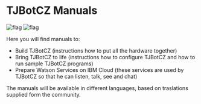 # TJBotCZ Manuals
![flag](https://github.com/tjbotcz/manuals/raw/master/images/flag-of-Croatia.png) ![flag](https://github.com/tjbotcz/manuals/raw/master/images/flag-of-Croatia.png)

Here you will find manuals to:

* Build TJBotCZ (instructions how to put all the hardware together)
* Bring TJBotCZ to life (instructions how to configure TJBotCZ and how to run sample TJBotCZ programs)
* Prepare Watson Services on IBM Cloud (these services are used by TJBotCZ so that he can listen, talk, see and chat)

The manuals will be available in different languages, based on traslations supplied form the community. 
